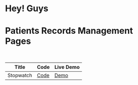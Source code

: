 # Hey! Guys

# Patients Records Management Pages<br><br>


| Title | Code | Live Demo |
| ----- | ---- | --------- |
|Stopwatch| [Code](https://github.com/iamsandeshk/HP/tree/main)| [Demo](https://iamsandeshk.github.io/HP/index.html)|
